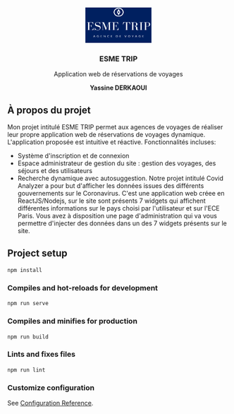 
<!-- PROJECT LOGO -->
<br />
<p align="center">
  <a href="https://github.com/othneildrew/Best-README-Template">
    <img src="https://raw.githubusercontent.com/Yassdrk/ESME-TRIP/main/src/assets/ESME%20TRIP.png" alt="Logo" width="150" height="80">
  </a>
    
 

  <h3 align="center">ESME TRIP</h3>

  <p align="center">
 Application web de réservations de voyages</p>
  <p align="center"><b>Yassine DERKAOUI</b></p>
</p>

<!-- ABOUT THE PROJECT -->
## À propos du projet

Mon projet intitulé ESME TRIP permet aux agences de voyages de réaliser leur propre application web de réservations de voyages dynamique. L'application proposée est intuitive et réactive.
Fonctionnalités incluses: 
- Système d'inscription et de connexion
- Espace administrateur de gestion du site : gestion des voyages, des séjours et des utilisateurs
- Recherche dynamique avec autosuggestion.
Notre projet intitulé Covid Analyzer a pour but d'afficher les données issues des différents gouvernements sur le Coronavirus. C'est une application web créee en ReactJS/Nodejs, sur le site sont présents 7 widgets qui affichent différentes informations sur le pays choisi par l'utilisateur et sur l'ECE Paris.
Vous avez à disposition une page d'administration qui va vous permettre d'injecter des données dans un des 7 widgets présents sur le site.


## Project setup
```
npm install
```

### Compiles and hot-reloads for development
```
npm run serve
```

### Compiles and minifies for production
```
npm run build
```

### Lints and fixes files
```
npm run lint
```

### Customize configuration
See [Configuration Reference](https://cli.vuejs.org/config/).
